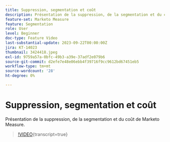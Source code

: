 ```yaml
---
title: Suppression, segmentation et coût
description: Présentation de la suppression, de la segmentation et du coût de Marketo Measure.
feature-set: Marketo Measure
feature: Segmentation
role: User
level: Beginner
doc-type: Feature Video
last-substantial-update: 2023-09-22T00:00:00Z
jira: KT-14023
thumbnail: 3424418.jpeg
exl-id: 9759a57a-0bfc-49b3-a39e-37adf2e079b6
source-git-commit: d2efe7e48e06ebb4f39716f9cc9612bd67451eb5
workflow-type: tm+mt
source-wordcount: '28'
ht-degree: 0%

---
```


# Suppression, segmentation et coût

Présentation de la suppression, de la segmentation et du coût de Marketo Measure.

>[!VIDEO](https://video.tv.adobe.com/v/3453226/?learn=on&captions=fre_fr){transcript=true}
